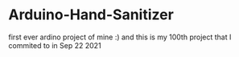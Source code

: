 # Arduino-Hand-Sanitizer

first ever ardino project of mine :) and this is my 100th project that I commited to in Sep 22 2021
